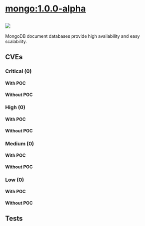 # [mongo:1.0.0-alpha](https://hub.docker.com/_/mongo?tab=tags)
![](https://img.shields.io/static/v1?label=tag&message=1.0.0-alpha&color=blue)
---
<p>
MongoDB document databases provide high availability and easy scalability.
</p>

## CVEs
### Critical (0)
#### With POC

#### Without POC


### High (0)
#### With POC

#### Without POC


### Medium (0)
#### With POC

#### Without POC


### Low (0)
#### With POC

#### Without POC


## Tests
